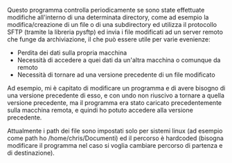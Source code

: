 Questo programma controlla periodicamente se sono state effettuate modifiche all'interno di una determinata directory, come ad esempio la modifica/creazione di un file o di una subdirectory ed utilizza il protocollo SFTP (tramite la libreria pysftp) ed invia i file modificati ad un server remoto che funge da archiviazione, il che può essere utile per varie evenienze:

- Perdita dei dati sulla propria macchina
- Necessità di accedere a quei dati da un'altra macchina o comunque da remoto
- Necessità di tornare ad una versione precedente di un file modificato 

Ad esempio, mi è capitato di modificare un programma e di avere bisogno di una versione precedente di esso, e con undo non riuscivo a tornare a quella versione precedente, ma il programma era stato caricato precedentemente sulla macchina remota, e quindi ho potuto accedere alla versione precedente.

Attualmente i path dei file sono impostati solo per sistemi linux (ad esempio come path ho /home/chris/Documenti) ed il percorso è hardcoded (bisogna modificare il programma nel caso si voglia cambiare percorso di partenza e di destinazione).

